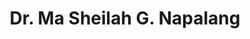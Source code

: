 ---
title: "Dr. Ma Sheilah G. Napalang"
draft: false

# page title background image
bg_image: "images/backgrounds/page-title.jpg"
# meta description
description : ""
# teacher portrait
image: "images/team/dr-sheilah.jpg"
# course
courseCategory: "School of Urban and Regional Planning"
course: "Professor and the current director for research and publication at the School of Urban and Regional Planning"

# biography
bio: "</br>
Dr. Ma. Sheilah G. Napalang is a professor and the current director for research and publication at the School of Urban and Regional Planning. She served as the Assistant Secretary for Planning and Project Development of the Department of Transportation on secondment from July 2019 to 2022 and was the Director of the UP National Center for Transportation Studies from July 2016-July 2019. She continues to serve as a Research Extension Fellow of the Center. 
</br>
</br>
Dr. Napalang is one of the core members of the Women in Transport Leadership (WiTL), a knowledge-sharing network aimed at creating knowledge, fostering innovation and empowering female-to-female collaboration to address diverse transport challenges, particularly issues related to gender and transport. She was recently recognized as one of the 30 Remarkable Feminist Voices in Transport by the Women Mobilize Women, the global flagship initiative for women in transport initiated in 2018 as part of the “Transformative Urban Mobility Initiative” on behalf of the Federal Ministry of Economic Cooperation and Development (BMZ). 
</br>
</br>
Dr. Napalang obtained her Bachelor of Science in Civil Engineering from Xavier University at Ateneo de Cagayan, Master of Science in Civil Engineering major in Transportation from the Virginia Polytechnic Institute and State University in Blacksburg, Virginia and her Doctor of Engineering Degree major in Infrastructure Economics from the Tokyo Institute of Technology in Tokyo, Japan. She is a licensed Civil Engineer and Environmental Planner. Her fields of specialization include transport economics, social impact analysis, and institutional studies. Her main advocacies include equitable and people-friendly transportation infrastructure, integrating accessibility and gender issues in transport planning, and transport safety."
# interest
# interest: [""]

# type
type: "teacher"

weight: 5
---